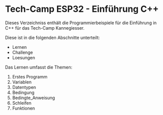 # Tech-Camp ESP32 - Einführung C++

Dieses Verzeichniss enthält die Programmierbeispiele für die Einführung in C++ für das Tech-Camp Kannegiesser.

Diese ist in die folgenden Abschnitte unterteilt:
- Lernen
- Challenge
- Loesungen

Das Lernen umfasst die Themen:
1. Erstes Programm
2. Variablen
3. Datentypen
4. Bedingung
5. Bedingte_Anweisung
6. Schleifen
7. Funktionen